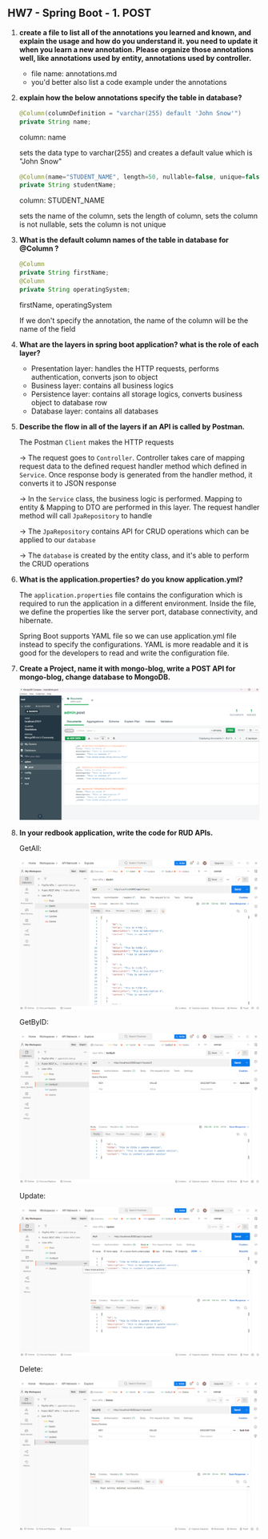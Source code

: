 ## HW7 - Spring Boot - 1. POST

1. **create a file to list all of the annotations you learned and known, and explain the usage and how do you understand it. you need to update it when you learn a new annotation. Please organize those annotations well, like annotations used by entity, annotations used by controller.**

   - file name: annotations.md 
   - you'd better also list a code example under the annotations

2. **explain how the below annotations specify the table in database?**

   ```java
   @Column(columnDefinition = "varchar(255) default 'John Snow'")
   private String name;
   ```

   column: name

   sets the data type to varchar(255) and creates a default value which is "John Snow"

   ```java
   @Column(name="STUDENT_NAME", length=50, nullable=false, unique=false)
   private String studentName;
   
   ```

   column: STUDENT_NAME

   sets the name of the column, sets the length of column, sets the column is not nullable, sets the column is not unique

3. **What is the default column names of the table in database for @Column ?**

   ```java
   @Column
   private String firstName;
   @Column
   private String operatingSystem;
   ```

   firstName, operatingSystem

   If we don't specify the annotation, the name of the column will be the name of the field

4. **What are the layers in spring boot application? what is the role of each layer?**

   - Presentation layer: handles the HTTP requests, performs authentication, converts json to object
   - Business layer: contains all business logics
   - Persistence layer: contains all storage logics, converts business object to database row
   - Database layer: contains all databases

5. **Describe the flow in all of the layers if an API is called by Postman.**

   The Postman `Client` makes the HTTP requests 

   -> The request goes to `Controller`. Controller takes care of mapping request data to the defined request handler method which defined in `Service`. Once response body is generated from the handler method, it converts it to JSON response

   -> In the `Service` class, the business logic is performed. Mapping to entity & Mapping to DTO are performed in this layer.  The request handler method will call `JpaRepository` to handle

   -> The `JpaRepository` contains API for CRUD operations which can be applied to our `database`

   -> The `database` is created by the entity class, and it's able to perform the CRUD operations

6. **What is the application.properties? do you know application.yml?**

   The `application.properties` file contains the configuration which is required to run the application in a different environment. Inside the file, we define the properties like the server port, database connectivity, and hibernate. 

   Spring Boot supports YAML file so we can use application.yml file instead to specify the configurations. YAML is more readable and it is good for the developers to read and write the configuration file.

7. **Create a Project, name it with mongo-blog, write a POST API for mongo-blog, change database to MongoDB.**

   ![image-20221028180445007](https://raw.githubusercontent.com/KeMa-444/gitexample/main/screenshots/image-20221028180445007.png)

8. **In your redbook application, write the code for RUD APIs.**

   GetAll:

   ![image-20221028180558795](https://raw.githubusercontent.com/KeMa-444/gitexample/main/screenshots/image-20221028180558795.png)

   GetByID:

   ![image-20221028180626087](https://raw.githubusercontent.com/KeMa-444/gitexample/main/screenshots/image-20221028180626087.png)

   Update:

   ![image-20221028180710580](https://raw.githubusercontent.com/KeMa-444/gitexample/main/screenshots/image-20221028180710580.png)

   Delete:

   ![image-20221028180728675](https://raw.githubusercontent.com/KeMa-444/gitexample/main/screenshots/image-20221028180728675.png)
